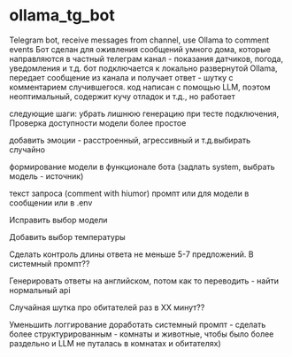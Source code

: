 # ollama_tg_bot
Telegram bot, receive messages from channel, use Ollama to comment events
Бот сделан для оживления сообщений умного дома, которые направляются в частный телеграм канал - показания датчиков, погода, уведомления и т.д.
бот подключается к локально развернутой Ollama,  передает сообщение из канала и получает ответ - шутку с комментарием случившегося.
код написан с помощью LLM, поэтом неоптимальный, содержит кучу отладок и т.д., но работает


следующие шаги:
убрать лишнюю генерацию при тесте подключения, Проверка доступности модели более простое



добавить эмоции - расстроенный, агрессивный и т.д.выбирать случайно



формирование модели в функционале бота (задлать system, выбрать модель - источник)



текст запроса (comment with hiumor) промпт или для модели в сообщении или в .env



Исправить выбор модели



Добавить выбор температуры



Сделать контроль длины ответа не меньше 5-7 предложений. В системный промпт??


Генерировать ответы на английском, потом как то переводить - найти нормальный api



Случайная шутка про обитателей раз в ХХ минут??



Уменьшить логгирование
доработать системный промпт - сделать более структурированным - комнаты и животные, чтобы было более раздельно и LLM не путалась в комнатах и обитателях)
